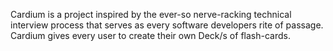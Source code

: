Cardium is a project inspired by the ever-so nerve-racking technical interview process that serves as every software developers rite of passage. Cardium gives every user to create their own Deck/s of flash-cards.
